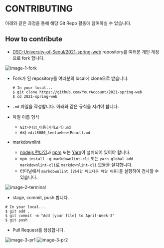 # CONTRIBUTING

아래와 같은 과정을 통해 해당 Git Repo 활동에 참여하실 수 있습니다.

## How to contribute

- [DSC-University-of-Seoul/2021-spring-web](https://github.com/DSC-University-of-Seoul/2021-spring-web)
repository를 여러분 개인 계정으로 fork 합니다.

![image-1-fork](https://user-images.githubusercontent.com/5409746/116043673-ef0a1a80-a6aa-11eb-9bc3-cbe59e3398b6.png)

- Fork가 된 repository를 여러분의 local에 clone으로 받습니다.

    ```shell
    # In your local...
    $ git clone https://github.com/YourAccount/2021-spring-web
    $ cd 2021-spring-web
    ```

- `.md` 파일을 작성합니다. 아래와 같은 규칙을 지켜야 합니다.

- 파일 이름 형식
  - `Git닉네임_이름(카테고리).md`
  - ex) `edit8080_leetaehee(React).md`
- markdownlint
  - [nodejs 런타임](https://nodejs.org/ko/)과 [npm](https://www.npmjs.com/get-npm) 또는
[Yarn](https://classic.yarnpkg.com/en/docs/install#mac-stable)이 설치되어 있어야 합니다.
  - `npm install -g markdownlint-cli` 또는 `yarn global add markdownlint-cli`로
`markdownlint-cli` 모듈을 설치합니다.
  - 터미널에서 `markdownlint [검사할 마크다운 파일 이름]`을 실행하여 검사할 수 있습니다.

![image-2-terminal](https://user-images.githubusercontent.com/5409746/116047241-d69bff00-a6ae-11eb-9fd8-cfb3061e311c.png)

- stage, commit, push 합니다.

```shell
# In your local...
$ git add .
$ git commit -m "Add [your file] to April-Week-3"
$ git push
```

- Pull Request를 생성합니다.

![image-3-pr1](https://user-images.githubusercontent.com/5409746/116048448-24fdcd80-a6b0-11eb-978b-0ffe2a6f0e68.png)
![image-3-pr2](https://user-images.githubusercontent.com/5409746/116048845-92a9f980-a6b0-11eb-8570-aa5fcd32617b.png)
